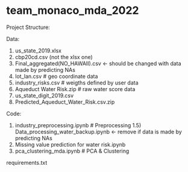 # team_monaco_mda_2022
 
Project Structure:

Data:
1) us_state_2019.xlsx
2) cbp20cd.csv (not the xlsx one)
3) Final_aggregated(NO_HAWAII).csv <- should be changed with data made by predicting NAs
4) lot_lan.csv # geo coordinate data
5) industry_risks.csv  # weigths defined by user data
6) Aqueduct Water Risk.zip # raw water score data
7) us_state_digit_2019.csv
8) Predicted_Aqueduct_Water_Risk.csv.zip

Code:
1) industry_preprocessing.ipynb # Preprocessing
1.5) Data_processing_water_backup.ipynb <- remove if data is made by predicting NAs
2) Missing value prediction for water risk.ipynb
3) pca_clustering_mda.ipynb # PCA & Clustering


requirements.txt
